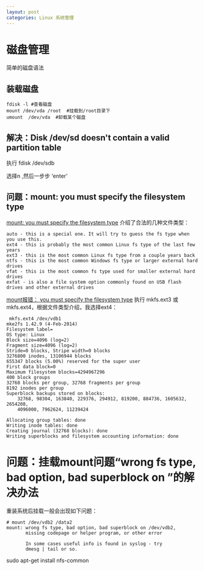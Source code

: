 ```yaml
---
layout: post
categories: Linux 系统管理
---
```

# 磁盘管理
简单的磁盘语法

## 装载磁盘
```
fdisk -l #查看磁盘 
mount /dev/vda /root  #挂载到/root目录下 
umount  /dev/vda  #卸载某个磁盘
```
## 解决：Disk /dev/sd doesn't contain a valid partition table
 执行  fdisk /dev/sdb

 选择n ,然后一步步 ‘enter'

## 问题：mount: you must specify the filesystem type

[mount: you must specify the filesystem type](http://askubuntu.com/questions/143718/mount-you-must-specify-the-filesystem-type/143723)
介绍了合法的几种文件类型：
```
auto - this is a special one. It will try to guess the fs type when you use this.
ext4 - this is probably the most common Linux fs type of the last few years
ext3 - this is the most common Linux fs type from a couple years back
ntfs - this is the most common Windows fs type or larger external hard drives
vfat - this is the most common fs type used for smaller external hard drives
exfat - is also a file system option commonly found on USB flash drives and other external drives
```

[mount报错： you must specify the filesystem type](http://www.cnblogs.com/z360519549/p/5880633.html)
执行 mkfs.ext3 或 mkfs.ext4，根据文件类型介绍，我选择ext4：
```
 mkfs.ext4 /dev/vdb1
mke2fs 1.42.9 (4-Feb-2014)
Filesystem label=
OS type: Linux
Block size=4096 (log=2)
Fragment size=4096 (log=2)
Stride=0 blocks, Stripe width=0 blocks
3276800 inodes, 13106944 blocks
655347 blocks (5.00%) reserved for the super user
First data block=0
Maximum filesystem blocks=4294967296
400 block groups
32768 blocks per group, 32768 fragments per group
8192 inodes per group
Superblock backups stored on blocks:
    32768, 98304, 163840, 229376, 294912, 819200, 884736, 1605632, 2654208,
    4096000, 7962624, 11239424

Allocating group tables: done
Writing inode tables: done
Creating journal (32768 blocks): done
Writing superblocks and filesystem accounting information: done
```

# 问题：挂载mount问题“wrong fs type, bad option, bad superblock on ”的解决办法

重装系统后挂载一般会出现如下问题：
```
# mount /dev/vdb2 /data2
mount: wrong fs type, bad option, bad superblock on /dev/vdb2,
       missing codepage or helper program, or other error

       In some cases useful info is found in syslog - try
       dmesg | tail or so.
```
sudo apt-get install nfs-common